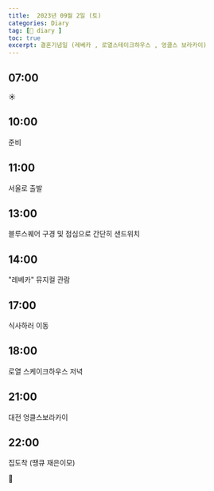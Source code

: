 ```yaml
---
title:  2023년 09월 2일 (토)
categories: Diary
tag: [📒 diary ]
toc: true
excerpt: 결혼기념일 (레베카 , 로열스테이크하우스 , 엉클스 보라카이)
---
```


## 07:00

☀️

## 10:00

준비

## 11:00

서울로 출발

## 13:00

블루스퀘어 구경 및 점심으로 간단히 샌드위치

## 14:00

"레베카" 뮤지컬 관람

## 17:00

식사하러 이동

## 18:00

로열 스케이크하우스 저녁

## 21:00

대전 엉클스보라카이

## 22:00

집도착 (땡큐 재은이모)

🌙

<br><br><br>